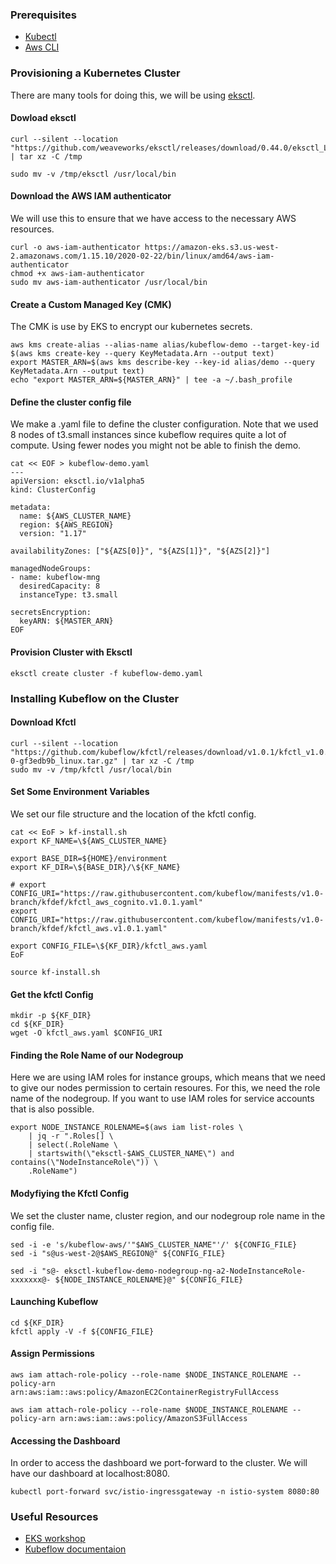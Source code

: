 ### Prerequisites

- [Kubectl](https://kubernetes.io/docs/tasks/tools/#install-kubectl)
- [Aws CLI](https://docs.aws.amazon.com/cli/latest/userguide/cli-chap-install.html)


### Provisioning a Kubernetes Cluster

There are many tools for doing this, we will be using [eksctl](https://github.com/weaveworks/eksctl).

#### Dowload eksctl

```
curl --silent --location "https://github.com/weaveworks/eksctl/releases/download/0.44.0/eksctl_Linux_amd64.tar.gz" | tar xz -C /tmp

sudo mv -v /tmp/eksctl /usr/local/bin
```

#### Download the AWS IAM authenticator

We will use this to ensure that we have access to the necessary AWS resources.

```
curl -o aws-iam-authenticator https://amazon-eks.s3.us-west-2.amazonaws.com/1.15.10/2020-02-22/bin/linux/amd64/aws-iam-authenticator
chmod +x aws-iam-authenticator
sudo mv aws-iam-authenticator /usr/local/bin
```

#### Create a Custom Managed Key (CMK)

The CMK is use by EKS to encrypt our kubernetes secrets.

```
aws kms create-alias --alias-name alias/kubeflow-demo --target-key-id $(aws kms create-key --query KeyMetadata.Arn --output text)
export MASTER_ARN=$(aws kms describe-key --key-id alias/demo --query KeyMetadata.Arn --output text)
echo "export MASTER_ARN=${MASTER_ARN}" | tee -a ~/.bash_profile
```

#### Define the cluster config file

We make a .yaml file to define the cluster configuration. Note that we used 8 nodes of t3.small instances since kubeflow requires quite a lot of compute. Using fewer nodes you might not be able to finish the demo.

```
cat << EOF > kubeflow-demo.yaml
---
apiVersion: eksctl.io/v1alpha5
kind: ClusterConfig

metadata:
  name: ${AWS_CLUSTER_NAME}
  region: ${AWS_REGION}
  version: "1.17"

availabilityZones: ["${AZS[0]}", "${AZS[1]}", "${AZS[2]}"]

managedNodeGroups:
- name: kubeflow-mng
  desiredCapacity: 8
  instanceType: t3.small

secretsEncryption:
  keyARN: ${MASTER_ARN}
EOF
```

#### Provision Cluster with Eksctl

```
eksctl create cluster -f kubeflow-demo.yaml
```

### Installing Kubeflow on the Cluster

#### Download Kfctl

```
curl --silent --location "https://github.com/kubeflow/kfctl/releases/download/v1.0.1/kfctl_v1.0.1-0-gf3edb9b_linux.tar.gz" | tar xz -C /tmp
sudo mv -v /tmp/kfctl /usr/local/bin
```

#### Set Some Environment Variables

We set our file structure and the location of the kfctl config.

```
cat << EoF > kf-install.sh
export KF_NAME=\${AWS_CLUSTER_NAME}

export BASE_DIR=${HOME}/environment
export KF_DIR=\${BASE_DIR}/\${KF_NAME}

# export CONFIG_URI="https://raw.githubusercontent.com/kubeflow/manifests/v1.0-branch/kfdef/kfctl_aws_cognito.v1.0.1.yaml"
export CONFIG_URI="https://raw.githubusercontent.com/kubeflow/manifests/v1.0-branch/kfdef/kfctl_aws.v1.0.1.yaml"

export CONFIG_FILE=\${KF_DIR}/kfctl_aws.yaml
EoF

source kf-install.sh
```

#### Get the kfctl Config

```
mkdir -p ${KF_DIR}
cd ${KF_DIR}
wget -O kfctl_aws.yaml $CONFIG_URI
```

#### Finding the Role Name of our Nodegroup

Here we are using IAM roles for instance groups, which means that we need to give our nodes permission to certain resoures. For this, we need the role name of the nodegroup. If you want to use IAM roles for service accounts that is also possible.

```
export NODE_INSTANCE_ROLENAME=$(aws iam list-roles \
    | jq -r ".Roles[] \
    | select(.RoleName \
    | startswith(\"eksctl-$AWS_CLUSTER_NAME\") and contains(\"NodeInstanceRole\")) \
    .RoleName")
```

#### Modyfiying the Kfctl Config

We set the cluster name, cluster region, and our nodegroup role name in the config file.

```
sed -i -e 's/kubeflow-aws/'"$AWS_CLUSTER_NAME"'/' ${CONFIG_FILE}
sed -i "s@us-west-2@$AWS_REGION@" ${CONFIG_FILE}

sed -i "s@- eksctl-kubeflow-demo-nodegroup-ng-a2-NodeInstanceRole-xxxxxxx@- ${NODE_INSTANCE_ROLENAME}@" ${CONFIG_FILE}
```

#### Launching Kubeflow

```
cd ${KF_DIR}
kfctl apply -V -f ${CONFIG_FILE}
```

#### Assign Permissions
```
aws iam attach-role-policy --role-name $NODE_INSTANCE_ROLENAME --policy-arn arn:aws:iam::aws:policy/AmazonEC2ContainerRegistryFullAccess

aws iam attach-role-policy --role-name $NODE_INSTANCE_ROLENAME --policy-arn arn:aws:iam::aws:policy/AmazonS3FullAccess
```


#### Accessing the Dashboard

In order to access the dashboard we port-forward to the cluster. We will have our dashboard at localhost:8080.

```
kubectl port-forward svc/istio-ingressgateway -n istio-system 8080:80
```

### Useful Resources

- [EKS workshop](https://www.eksworkshop.com/)
- [Kubeflow documentaion](https://www.kubeflow.org/)


